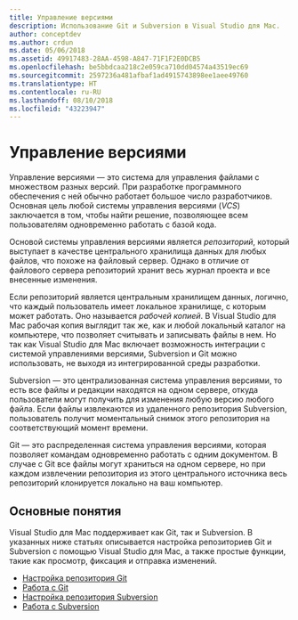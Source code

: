 ```yaml
---
title: Управление версиями
description: Использование Git и Subversion в Visual Studio для Mac.
author: conceptdev
ms.author: crdun
ms.date: 05/06/2018
ms.assetid: 49917483-28AA-4598-A847-71F1F2E0DCB5
ms.openlocfilehash: be5bbdcaa218c2e059ca710dd04574a43519ec69
ms.sourcegitcommit: 2597236a481afbaf1ad4915743898ee1aee49760
ms.translationtype: HT
ms.contentlocale: ru-RU
ms.lasthandoff: 08/10/2018
ms.locfileid: "43223947"
---
```

# <a name="version-control"></a>Управление версиями

Управление версиями — это система для управления файлами с множеством разных версий. При разработке программного обеспечения с ней обычно работает большое число разработчиков. Основная цель любой системы управления версиями (_VCS_) заключается в том, чтобы найти решение, позволяющее всем пользователям одновременно работать с базой кода.

Основой системы управления версиями является _репозиторий_, который выступает в качестве центрального хранилища данных для любых файлов, что похоже на файловый сервер. Однако в отличие от файлового сервера репозиторий хранит весь журнал проекта и все внесенные изменения.

Если репозиторий является центральным хранилищем данных, логично, что каждый пользователь имеет локальное хранилище, с которым может работать. Оно называется _рабочей копией_. В Visual Studio для Mac рабочая копия выглядит так же, как и любой локальный каталог на компьютере, что позволяет считывать и записывать файлы в нем. Но так как Visual Studio для Mac включает возможность интеграции с системой управлениями версиями, Subversion и Git можно использовать, не выходя из интегрированной среды разработки.

Subversion — это централизованная система управления версиями, то есть все файлы и редакции находятся на одном сервере, откуда пользователи могут получить для изменения любую версию любого файла. Если файлы извлекаются из удаленного репозитория Subversion, пользователь получит моментальный снимок этого репозитория на соответствующий момент времени.

Git — это распределенная система управления версиями, которая позволяет командам одновременно работать с одним документом. В случае с Git все файлы могут храниться на одном сервере, но при каждом извлечении репозитория из этого центрального источника весь репозиторий клонируется локально на ваш компьютер.

## <a name="basic-concepts"></a>Основные понятия 

Visual Studio для Mac поддерживает как Git, так и Subversion. В указанных ниже статьях описывается настройка репозиториев Git и Subversion с помощью Visual Studio для Mac, а также простые функции, такие как просмотр, фиксация и отправка изменений.

* [Настройка репозитория Git](set-up-git-repository.md) 
* [Работа с Git](working-with-git.md)
* [Настройка репозитория Subversion](set-up-subversion-repository.md)
* [Работа с Subversion](working-with-subversion.md)